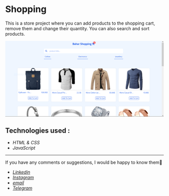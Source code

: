 # Shopping
This is a store project where you can add products to the shopping cart, remove them and change their quantity. You can also search and sort products.

![](/ShoppingProjectView.PNG)

## Technologies used : 
* *HTML & CSS*
* *JavaScript*

---

If you have any comments or suggestions, I would be happy to know them🙏
 * *[Linkedin](https://www.linkedin.com/in/bahar-eshghi-97ba15244/)*
 * *[Instagram](https://instagram.com/bahar.esh86?igshid=YmMyMTA2M2Y=)*
 * *[email](mailto:bahareshghi1386@gmail.com)*
 * *[Telegram](https://t.me/Bahar1386)*
